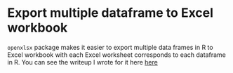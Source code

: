# Export multiple dataframe to Excel workbook

`openxlsx` package makes it easier to export multiple data frames in R to Excel workbook with each Excel worksheet corresponds to each dataframe in R. You can see the writeup I wrote for it here
[here](http://bit.ly/RdatatoExcelworkbook)
